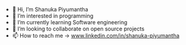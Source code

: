 - 👋 Hi, I’m Shanuka Piyumantha
- 👀 I’m interested in programming
- 🌱 I’m currently learning Software engineering
- 💞️ I’m looking to collaborate on open source projects
- 📫 How to reach me -> www.linkedin.com/in/shanuka-piyumantha

<!---
Shanuka-98/Shanuka-98 is a ✨ special ✨ repository because its `README.md` (this file) appears on your GitHub profile.
You can click the Preview link to take a look at your changes.
--->
